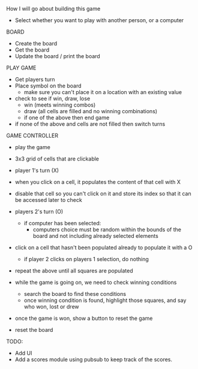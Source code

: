 How I will go about building this game

- Select whether you want to play with another person, or a computer

BOARD
- Create the board
- Get the board 
- Update the board / print the board 

PLAY GAME
- Get players turn 
- Place symbol on the board 
    - make sure you can't place it on a location with an existing value
- check to see if win, draw, lose
    - win (meets winning combos)
    - draw (all cells are filled and no winning combinations)
    - if one of the above then end game
- if none of the above and cells are not filled then switch turns

GAME CONTROLLER
- play the game


- 3x3 grid of cells that are clickable
- player 1's turn (X)
- when you click on a cell, it populates the content of that cell with X
- disable that cell so you can't click on it and store its index so that it can be accessed later to check
- players 2's turn (O)
    - if computer has been selected: 
        - computers choice must be random within the bounds of the board and not including already selected elements
- click on a cell that hasn't been populated already to populate it with a O
    - if player 2 clicks on players 1 selection, do nothing
- repeat the above until all squares are populated
- while the game is going on, we need to check winning conditions
    - search the board to find these conditions
    - once winning condition is found, highlight those squares, and say who won, lost or drew
- once the game is won, show a button to reset the game 
- reset the board 


TODO: 
- Add UI
- Add a scores module using pubsub to keep track of the scores.
